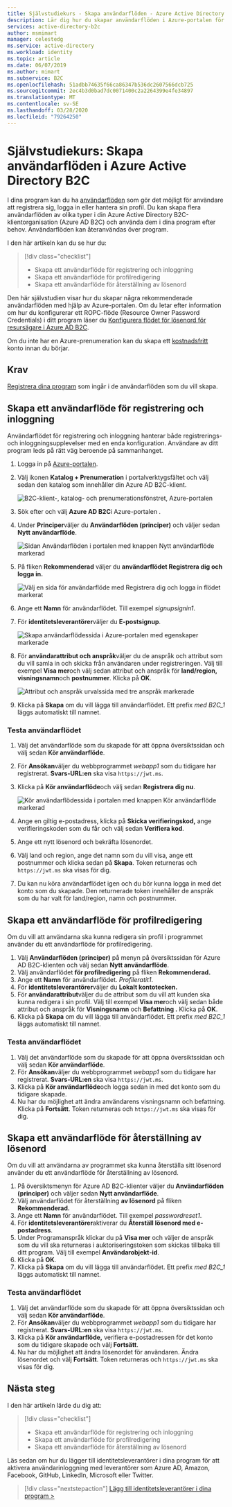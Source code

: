 ```yaml
---
title: Självstudiekurs - Skapa användarflöden - Azure Active Directory B2C
description: Lär dig hur du skapar användarflöden i Azure-portalen för att aktivera registrering, inloggning och redigering av användarprofiler för dina program i Azure Active Directory B2C.
services: active-directory-b2c
author: msmimart
manager: celestedg
ms.service: active-directory
ms.workload: identity
ms.topic: article
ms.date: 06/07/2019
ms.author: mimart
ms.subservice: B2C
ms.openlocfilehash: 51adbb74635f66ca86347b536dc2607566dcb725
ms.sourcegitcommit: 2ec4b3d0bad7dc0071400c2a2264399e4fe34897
ms.translationtype: MT
ms.contentlocale: sv-SE
ms.lasthandoff: 03/28/2020
ms.locfileid: "79264250"
---
```

# <a name="tutorial-create-user-flows-in-azure-active-directory-b2c"></a>Självstudiekurs: Skapa användarflöden i Azure Active Directory B2C

I dina program kan du ha [användarflöden](user-flow-overview.md) som gör det möjligt för användare att registrera sig, logga in eller hantera sin profil. Du kan skapa flera användarflöden av olika typer i din Azure Active Directory B2C-klientorganisation (Azure AD B2C) och använda dem i dina program efter behov. Användarflöden kan återanvändas över program.

I den här artikeln kan du se hur du:

> [!div class="checklist"]
> * Skapa ett användarflöde för registrering och inloggning
> * Skapa ett användarflöde för profilredigering
> * Skapa ett användarflöde för återställning av lösenord

Den här självstudien visar hur du skapar några rekommenderade användarflöden med hjälp av Azure-portalen. Om du letar efter information om hur du konfigurerar ett ROPC-flöde (Resource Owner Password Credentials) i ditt program läser du [Konfigurera flödet för lösenord för resursägare i Azure AD B2C](configure-ropc.md).

Om du inte har en Azure-prenumeration kan du skapa ett [kostnadsfritt](https://azure.microsoft.com/free/?WT.mc_id=A261C142F) konto innan du börjar.

## <a name="prerequisites"></a>Krav

[Registrera dina program](tutorial-register-applications.md) som ingår i de användarflöden som du vill skapa.

## <a name="create-a-sign-up-and-sign-in-user-flow"></a>Skapa ett användarflöde för registrering och inloggning

Användarflödet för registrering och inloggning hanterar både registrerings- och inloggningsupplevelser med en enda konfiguration. Användare av ditt program leds på rätt väg beroende på sammanhanget.

1. Logga in på [Azure-portalen](https://portal.azure.com).
1. Välj ikonen **Katalog + Prenumeration** i portalverktygsfältet och välj sedan den katalog som innehåller din Azure AD B2C-klient.

    ![B2C-klient-, katalog- och prenumerationsfönstret, Azure-portalen](./media/tutorial-create-user-flows/directory-subscription-pane.png)

1. Sök efter och välj **Azure AD B2C**i Azure-portalen .
1. Under **Principer**väljer du **Användarflöden (principer)** och väljer sedan **Nytt användarflöde**.

    ![Sidan Användarflöden i portalen med knappen Nytt användarflöde markerad](./media/tutorial-create-user-flows/signup-signin-user-flow.png)

1. På fliken **Rekommenderad** väljer du **användarflödet Registrera dig och logga in.**

    ![Välj en sida för användarflöde med Registrera dig och logga in flödet markerat](./media/tutorial-create-user-flows/signup-signin-type.png)

1. Ange ett **Namn** för användarflödet. Till exempel *signupsignin1*.
1. För **identitetsleverantörer**väljer du **E-postsignup**.

    ![Skapa användarflödessida i Azure-portalen med egenskaper markerade](./media/tutorial-create-user-flows/signup-signin-properties.png)

1. För **användarattribut och anspråk**väljer du de anspråk och attribut som du vill samla in och skicka från användaren under registreringen. Välj till exempel **Visa mer**och välj sedan attribut och anspråk för **land/region,** **visningsnamn**och **postnummer**. Klicka på **OK**.

    ![Attribut och anspråk urvalssida med tre anspråk markerade](./media/tutorial-create-user-flows/signup-signin-attributes.png)

1. Klicka på **Skapa** om du vill lägga till användarflödet. Ett prefix *med B2C_1* läggs automatiskt till namnet.

### <a name="test-the-user-flow"></a>Testa användarflödet

1. Välj det användarflöde som du skapade för att öppna översiktssidan och välj sedan **Kör användarflöde**.
1. För **Ansökan**väljer du webbprogrammet *webapp1* som du tidigare har registrerat. **Svars-URL:en** ska visa `https://jwt.ms`.
1. Klicka på **Kör användarflöde**och välj sedan **Registrera dig nu**.

    ![Kör användarflödessida i portalen med knappen Kör användarflöde markerad](./media/tutorial-create-user-flows/signup-signin-run-now.PNG)

1. Ange en giltig e-postadress, klicka på **Skicka verifieringskod,** ange verifieringskoden som du får och välj sedan **Verifiera kod**.
1. Ange ett nytt lösenord och bekräfta lösenordet.
1. Välj land och region, ange det namn som du vill visa, ange ett postnummer och klicka sedan på **Skapa**. Token returneras och `https://jwt.ms` ska visas för dig.
1. Du kan nu köra användarflödet igen och du bör kunna logga in med det konto som du skapade. Den returnerade token innehåller de anspråk som du har valt för land/region, namn och postnummer.

## <a name="create-a-profile-editing-user-flow"></a>Skapa ett användarflöde för profilredigering

Om du vill att användarna ska kunna redigera sin profil i programmet använder du ett användarflöde för profilredigering.

1. Välj **Användarflöden (principer)** på menyn på översiktssidan för Azure AD B2C-klienten och välj sedan **Nytt användarflöde**.
1. Välj användarflödet **för profilredigering** på fliken **Rekommenderad.**
1. Ange ett **Namn** för användarflödet. *Profileratit1*.
1. För **identitetsleverantörer**väljer du **Lokalt kontotecken.**
1. För **användarattribut**väljer du de attribut som du vill att kunden ska kunna redigera i sin profil. Välj till exempel **Visa mer**och välj sedan både attribut och anspråk för **Visningsnamn** och **Befattning .** Klicka på **OK**.
1. Klicka på **Skapa** om du vill lägga till användarflödet. Ett prefix *med B2C_1* läggs automatiskt till namnet.

### <a name="test-the-user-flow"></a>Testa användarflödet

1. Välj det användarflöde som du skapade för att öppna översiktssidan och välj sedan **Kör användarflöde**.
1. För **Ansökan**väljer du webbprogrammet *webapp1* som du tidigare har registrerat. **Svars-URL:en** ska visa `https://jwt.ms`.
1. Klicka på **Kör användarflöde**och logga sedan in med det konto som du tidigare skapade.
1. Nu har du möjlighet att ändra användarens visningsnamn och befattning. Klicka på **Fortsätt**. Token returneras och `https://jwt.ms` ska visas för dig.

## <a name="create-a-password-reset-user-flow"></a>Skapa ett användarflöde för återställning av lösenord

Om du vill att användarna av programmet ska kunna återställa sitt lösenord använder du ett användarflöde för återställning av lösenord.

1. På översiktsmenyn för Azure AD B2C-klienter väljer du **Användarflöden (principer)** och väljer sedan **Nytt användarflöde**.
1. Välj användarflödet för återställning **av lösenord** på fliken **Rekommenderad.**
1. Ange ett **Namn** för användarflödet. Till exempel *passwordreset1*.
1. För **identitetsleverantörer**aktiverar du **Återställ lösenord med e-postadress**.
1. Under Programanspråk klickar du på **Visa mer** och väljer de anspråk som du vill ska returneras i auktoriseringstoken som skickas tillbaka till ditt program. Välj till exempel **Användarobjekt-id**.
1. Klicka på **OK**.
1. Klicka på **Skapa** om du vill lägga till användarflödet. Ett prefix *med B2C_1* läggs automatiskt till namnet.

### <a name="test-the-user-flow"></a>Testa användarflödet

1. Välj det användarflöde som du skapade för att öppna översiktssidan och välj sedan **Kör användarflöde**.
1. För **Ansökan**väljer du webbprogrammet *webapp1* som du tidigare har registrerat. **Svars-URL:en** ska visa `https://jwt.ms`.
1. Klicka på **Kör användarflöde,** verifiera e-postadressen för det konto som du tidigare skapade och välj **Fortsätt**.
1. Nu har du möjlighet att ändra lösenordet för användaren. Ändra lösenordet och välj **Fortsätt**. Token returneras och `https://jwt.ms` ska visas för dig.

## <a name="next-steps"></a>Nästa steg

I den här artikeln lärde du dig att:

> [!div class="checklist"]
> * Skapa ett användarflöde för registrering och inloggning
> * Skapa ett användarflöde för profilredigering
> * Skapa ett användarflöde för återställning av lösenord

Läs sedan om hur du lägger till identitetsleverantörer i dina program för att aktivera användarinloggning med leverantörer som Azure AD, Amazon, Facebook, GitHub, LinkedIn, Microsoft eller Twitter.

> [!div class="nextstepaction"]
> [Lägg till identitetsleverantörer i dina program >](tutorial-add-identity-providers.md)